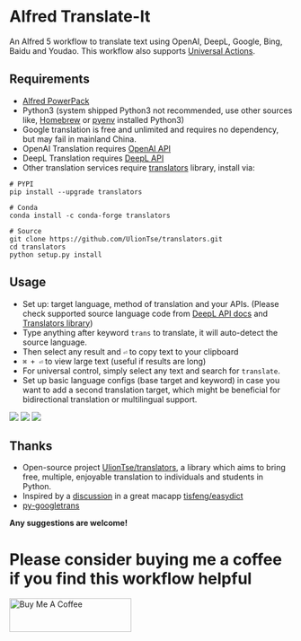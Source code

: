 # Alfred Translate-It 

An Alfred 5 workflow to translate text using OpenAI, DeepL, Google, Bing, Baidu and Youdao. This workflow also supports [Universal Actions](https://www.alfredapp.com/universal-actions/).


## Requirements
- [Alfred PowerPack](https://www.alfredapp.com/powerpack/)
- Python3 (system shipped Python3 not recommended, use other sources like, [Homebrew](https://brew.sh/) or [pyenv](https://github.com/pyenv/pyenv) installed Python3)
- Google translation is free and unlimited and requires no dependency, but may fail in mainland China. 
- OpenAI Translation requires [OpenAI API](https://platform.openai.com/)
- DeepL Translation requires [DeepL API](https://www.deepl.com/pro-api)
- Other translation services require [translators](https://github.com/UlionTse/translators) library, install via:
```
# PYPI
pip install --upgrade translators

# Conda
conda install -c conda-forge translators

# Source
git clone https://github.com/UlionTse/translators.git
cd translators
python setup.py install
```

## Usage
- Set up: target language, method of translation and your APIs.
(Please check supported source language code from [DeepL API docs](https://www.deepl.com/docs-api/translate-text) and [Translators library](https://github.com/UlionTse/translators))
- Type anything after keyword `trans` to translate, it will auto-detect the source language.
- Then select any result and `⏎` to copy text to your clipboard
- `⌘ + ⏎` to view large text (useful if results are long)
- For universal control, simply select any text and search for `translate`.
- Set up basic language configs (base target and keyword) in case you want to add a second translation target, which might be beneficial for bidirectional translation or multilingual support.

![](https://i.imgur.com/ANXHurD.png)
![](https://i.imgur.com/yQu85NR.png)
![](https://i.imgur.com/tpAXeBo.png)

## Thanks
- Open-source project [UlionTse/translators](https://github.com/UlionTse/translators), a library which aims to bring free, multiple, enjoyable translation to individuals and students in Python.
- Inspired by a [discussion](https://github.com/tisfeng/Easydict/issues/78) in a great macapp [tisfeng/easydict](https://github.com/tisfeng/easydict)
- [py-googletrans](https://www.github.com/ssut/py-googletrans)

**Any suggestions are welcome!**

# Please consider buying me a coffee if you find this workflow helpful
<a href="https://www.buymeacoffee.com/yinan" target="_blank"><img src="https://cdn.buymeacoffee.com/buttons/v2/default-yellow.png" alt="Buy Me A Coffee" style="height: 60px !important;width: 217px !important;" ></a>